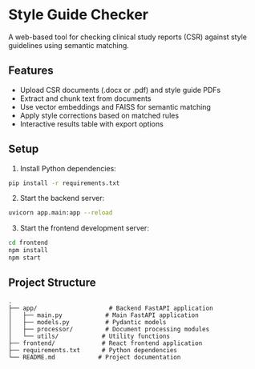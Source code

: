 # Style Guide Checker

A web-based tool for checking clinical study reports (CSR) against style guidelines using semantic matching.

## Features

- Upload CSR documents (.docx or .pdf) and style guide PDFs
- Extract and chunk text from documents
- Use vector embeddings and FAISS for semantic matching
- Apply style corrections based on matched rules
- Interactive results table with export options

## Setup

1. Install Python dependencies:
```bash
pip install -r requirements.txt
```

2. Start the backend server:
```bash
uvicorn app.main:app --reload
```

3. Start the frontend development server:
```bash
cd frontend
npm install
npm start
```

## Project Structure

```
.
├── app/                    # Backend FastAPI application
│   ├── main.py            # Main FastAPI application
│   ├── models.py          # Pydantic models
│   ├── processor/         # Document processing modules
│   └── utils/            # Utility functions
├── frontend/             # React frontend application
├── requirements.txt      # Python dependencies
└── README.md            # Project documentation
```
